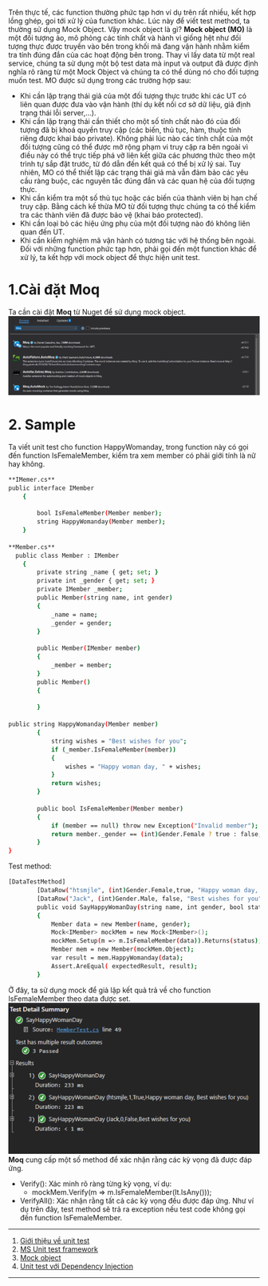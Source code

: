 Trên thực tế, các function thường phức tạp hơn ví dụ trên rất nhiều, kết hợp lồng ghép, goi tới xử lý của function khác. Lúc này để viết test method, ta thường sử dụng Mock Object.
Vậy mock object là gì?
**Mock object (MO)** là một đối tượng ảo, mô phỏng các tính chất và hành vi giống hệt như đối tượng thực được truyền vào bên trong khối mã đang vận hành nhằm kiểm tra tính đúng đắn của các hoạt động bên trong.
Thay vì lấy data từ một real service, chúng ta sử dụng một bộ test data mà input và output đã được định nghĩa rõ ràng từ một Mock Object và chúng ta có thể dùng nó cho đối tượng muốn test.
MO được sử dụng trong các trường hợp sau:
- Khi cần lập trạng thái giả của một đối tượng thực trước khi các UT có liên quan được đưa vào vận hành (thí dụ kết nối cơ sở dữ liệu, giả định trạng thái lỗi server,…).
- Khi cần lập trạng thái cần thiết cho một số tính chất nào đó của đối tượng đã bị khoá quyền truy cập (các biến, thủ tục, hàm, thuộc tính riêng được khai báo private). Không phải lúc nào các tính chất của một đối tượng cũng có thể được mở rộng phạm vi truy cập ra bên ngoài vì điều này có thể trực tiếp phá vỡ liên kết giữa các phương thức theo một trình tự sắp đặt trước, từ đó dẫn đến kết quả có thể bị xử lý sai. Tuy nhiên, MO có thể thiết lập các trạng thái giả mà vẫn đảm bảo các yêu cầu ràng buộc, các nguyên tắc đúng đắn và các quan hệ của đối tượng thực.
- Khi cần kiểm tra một số thủ tục hoặc các biến của thành viên bị hạn chế truy cập. Bằng cách kế thừa MO từ đối tượng thực chúng ta có thể kiểm tra các thành viên đã được bảo vệ (khai báo protected).
- Khi cần loại bỏ các hiệu ứng phụ của một đối tượng nào đó không liên quan đến UT.
- Khi cần kiểm nghiệm mã vận hành có tương tác với hệ thống bên ngoài.
Đối với những function phức tạp hơn, phải gọi đến một function khác để xử lý, ta kết hợp với mock object để thực hiện unit test.
# 1.Cài đặt Moq
Ta cần cài đặt **Moq** từ Nuget để sử dụng mock object.
![](./images/02_Mock01.png)
# 2. Sample
Ta viết unit test cho function HappyWomanday, trong function này có gọi đến function IsFemaleMember, kiểm tra xem member có phải giới tính là nữ hay không.
```sh
**IMemer.cs**  
public interface IMember
    {
        
        bool IsFemaleMember(Member member);
        string HappyWomanday(Member member);
    }

**Member.cs**
  public class Member : IMember
    {
        private string _name { get; set; }
        private int _gender { get; set; }
        private IMember _member;
        public Member(string name, int gender)
        {
            _name = name;
            _gender = gender;
        }

        public Member(IMember member)
        {
            _member = member;
        }
        public Member()
        {

        }

public string HappyWomanday(Member member)
        {
            string wishes = "Best wishes for you";
            if (_member.IsFemaleMember(member))
            {
                wishes = "Happy woman day, " + wishes;
            }
            return wishes;
        }

        public bool IsFemaleMember(Member member)
        {
            if (member == null) throw new Exception("Invalid member");
            return member._gender == (int)Gender.Female ? true : false;
        }
}
```
Test method:
```sh
[DataTestMethod]
        [DataRow("htsmjle", (int)Gender.Female,true, "Happy woman day, Best wishes for you")]
        [DataRow("Jack", (int)Gender.Male, false, "Best wishes for you")]
        public void SayHappyWomanDay(string name, int gender, bool status, string expectedResult)
        {
            Member data = new Member(name, gender);
            Mock<IMember> mockMem = new Mock<IMember>();
            mockMem.Setup(m => m.IsFemaleMember(data)).Returns(status);
            Member mem = new Member(mockMem.Object);
            var result = mem.HappyWomanday(data);
            Assert.AreEqual( expectedResult, result);
        }

```
Ở đây, ta sử dụng mock để giả lập kết quả trả về cho function IsFemaleMember theo data được set.
![](./images/02_Mock02.png)
**Moq** cung cấp một số method để xác nhận rằng các kỳ vọng đã được đáp ứng.
- Verify(): Xác minh rõ ràng từng kỳ vọng, ví dụ:
	- mockMem.Verify(m => m.IsFemaleMember(It.IsAny<Member>()));
- VerifyAll(): Xác nhận rằng tất cả các kỳ vọng đều được đáp ứng.
Như ví dụ trên đây, test method sẽ trả ra exception nếu test code không gọi đến function IsFemaleMember.

---
1. [Giới thiệu về unit test](./01-introduction-to-unit-testing.md)
2. [MS Unit test framework](./02-msunitest-framework.md)
3. [Mock object](./03-mock-object.md)
4. [Unit test với Dependency Injection](./04-dependency-injection.md)
---